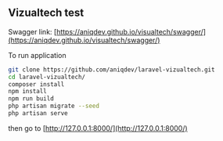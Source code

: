 ## Vizualtech test

Swagger link:
[https://aniqdev.github.io/visualtech/swagger/](https://aniqdev.github.io/visualtech/swagger/)

To run application
```sh
git clone https://github.com/aniqdev/laravel-vizualtech.git
cd laravel-vizualtech/
composer install
npm install
npm run build
php artisan migrate --seed
php artisan serve
```
then go to [http://127.0.0.1:8000/](http://127.0.0.1:8000/)